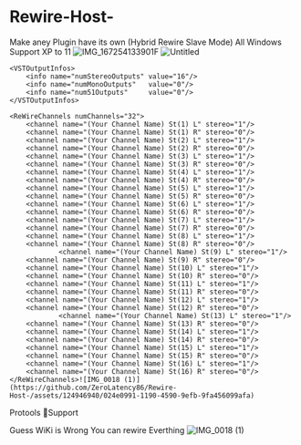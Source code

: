 # Rewire-Host-
Make aney Plugin have its own  (Hybrid Rewire Slave Mode) All Windows Support XP to 11
![IMG_167254133901F](https://user-images.githubusercontent.com/124946940/225232710-46e8d796-8e20-4cba-abba-5f9ee812c590.jpg)
![Untitled](https://user-images.githubusercontent.com/124946940/225233836-45e39c2b-6448-4a32-b56b-e68acc833597.jpeg)

<ReWireDeviceDescription>
	<ReWireDeviceInfos>
		<info name="deviceName"        value="Your Plug-in ReWire"/>	
		<info name="deviceDLLName"     value="Your Plug-in ReWire"/>	
		<info name="deviceIPCName"     value="Your Plug-in"/>		
		<info name="deviceSignature"   value="SqgS"/>			
		<info name="numMidiChannels"   value="16"/>			
		<info name="midiChannelPrefix" value="d"/>			
	</ReWireDeviceInfos>

	<VSTOutputInfos>
		<info name="numStereoOutputs" value="16"/>
		<info name="numMonoOutputs"   value="0"/>
		<info name="num51Outputs"     value="0"/>
	</VSTOutputInfos>
		
	<ReWireChannels numChannels="32">
		<channel name="(Your Channel Name) St(1) L" stereo="1"/>
		<channel name="(Your Channel Name) St(1) R" stereo="0"/>
		<channel name="(Your Channel Name) St(2) L" stereo="1"/>
		<channel name="(Your Channel Name) St(2) R" stereo="0"/>
		<channel name="(Your Channel Name) St(3) L" stereo="1"/>
		<channel name="(Your Channel Name) St(3) R" stereo="0"/>
		<channel name="(Your Channel Name) St(4) L" stereo="1"/>
		<channel name="(Your Channel Name) St(4) R" stereo="0"/>
		<channel name="(Your Channel Name) St(5) L" stereo="1"/>
		<channel name="(Your Channel Name) St(5) R" stereo="0"/>
		<channel name="(Your Channel Name) St(6) L" stereo="1"/>
		<channel name="(Your Channel Name) St(6) R" stereo="0"/>
		<channel name="(Your Channel Name) St(7) L" stereo="1"/>
		<channel name="(Your Channel Name) St(7) R" stereo="0"/>
		<channel name="(Your Channel Name) St(8) L" stereo="1"/>
		<channel name="(Your Channel Name) St(8) R" stereo="0"/>
                <channel name="(Your Channel Name) St(9) L" stereo="1"/>
		<channel name="(Your Channel Name) St(9) R" stereo="0"/>
		<channel name="(Your Channel Name) St(10) L" stereo="1"/>
		<channel name="(Your Channel Name) St(10) R" stereo="0"/>
		<channel name="(Your Channel Name) St(11) L" stereo="1"/>
		<channel name="(Your Channel Name) St(11) R" stereo="0"/>
		<channel name="(Your Channel Name) St(12) L" stereo="1"/>
		<channel name="(Your Channel Name) St(12) R" stereo="0"/>
                <channel name="(Your Channel Name) St(13) L" stereo="1"/>
		<channel name="(Your Channel Name) St(13) R" stereo="0"/>
		<channel name="(Your Channel Name) St(14) L" stereo="1"/>
		<channel name="(Your Channel Name) St(14) R" stereo="0"/>
		<channel name="(Your Channel Name) St(15) L" stereo="1"/>
		<channel name="(Your Channel Name) St(15) R" stereo="0"/>
		<channel name="(Your Channel Name) St(16) L" stereo="1"/>
		<channel name="(Your Channel Name) St(16) R" stereo="0"/>
	</ReWireChannels>![IMG_0018 (1)](https://github.com/ZeroLatency86/Rewire-Host-/assets/124946940/024e0991-1190-4590-9efb-9fa456099afa)

</ReWireDeviceDescription>
Protools Support 

Guess WiKi is Wrong You can rewire Everthing 
![IMG_0018 (1)](https://github.com/ZeroLatency86/Rewire-Host-/assets/124946940/94671c90-e6f8-461b-81af-b8b865449748)
